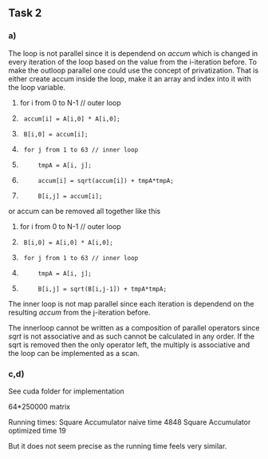 ## Task 2

### a)
The loop is not parallel since it is dependend on *accum* which is changed in every iteration of the loop based on the value from the i-iteration before.
To make the outloop parallel one could use the concept of privatization. That is either create accum inside the loop, make it an array and index into it with the loop variable. 

1. 	for i from 0 to N-1 // outer loop
2. 		accum[i] = A[i,0] * A[i,0];
3. 		B[i,0] = accum[i];
4. 		for j from 1 to 63 // inner loop
5. 			tmpA = A[i, j];
6. 			accum[i] = sqrt(accum[i]) + tmpA*tmpA;
7. 			B[i,j] = accum[i];

or accum can be removed all together like this

1. 	for i from 0 to N-1 // outer loop
3. 		B[i,0] = A[i,0] * A[i,0];
4. 		for j from 1 to 63 // inner loop
5. 			tmpA = A[i, j];
7. 			B[i,j] = sqrt(B[i,j-1]) + tmpA*tmpA;

The inner loop is not map parallel since each iteration is dependend on the resulting *accum* from the j-iteration before.

The innerloop cannot be written as a composition of parallel operators since *sqrt* is not associative and as such cannot be calculated in any order.
If the sqrt is removed then the only operator left, the multiply is associative and the loop can be implemented as a scan.

### c,d) 
See cuda folder for implementation

64*250000 matrix

Running times:
    Square Accumulator naive time            4848
    Square Accumulator optimized time        19

But it does not seem precise as the running time feels very similar.

